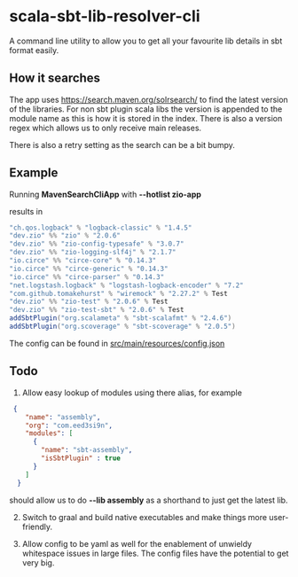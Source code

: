 # scala-sbt-lib-resolver-cli

A command line utility to allow you to get all your favourite lib details in sbt 
format easily.

## How it searches

The app uses https://search.maven.org/solrsearch/ to find the latest version of the 
libraries. For non sbt plugin scala libs the version is appended to the module name as this
is how it is stored in the index. There is also a version regex which allows us to only
receive main releases.

There is also a retry setting as the search can be a bit bumpy.

## Example

Running **MavenSearchCliApp** with **--hotlist zio-app**

results in 

```scala
"ch.qos.logback" % "logback-classic" % "1.4.5"
"dev.zio" %% "zio" % "2.0.6"
"dev.zio" %% "zio-config-typesafe" % "3.0.7"
"dev.zio" %% "zio-logging-slf4j" % "2.1.7"
"io.circe" %% "circe-core" % "0.14.3"
"io.circe" %% "circe-generic" % "0.14.3"
"io.circe" %% "circe-parser" % "0.14.3"
"net.logstash.logback" % "logstash-logback-encoder" % "7.2"
"com.github.tomakehurst" % "wiremock" % "2.27.2" % Test
"dev.zio" %% "zio-test" % "2.0.6" % Test
"dev.zio" %% "zio-test-sbt" % "2.0.6" % Test
addSbtPlugin("org.scalameta" % "sbt-scalafmt" % "2.4.6")
addSbtPlugin("org.scoverage" % "sbt-scoverage" % "2.0.5")
```

The config can be found in [src/main/resources/config.json](src/main/resources/config.json)


## Todo

1. Allow easy lookup of modules using there alias, for example 
  ```json
   {
      "name": "assembly",
      "org": "com.eed3si9n",
      "modules": [
        {
          "name": "sbt-assembly",
          "isSbtPlugin" : true
        }
      ]
    }
  ```
  should allow us to do **--lib assembly** as a shorthand to just get the latest lib.

2. Switch to graal and build native executables and make things more user-friendly.

3. Allow config to be yaml as well for the enablement of unwieldy whitespace issues in
   large files. The config files have the potential to get very big.
